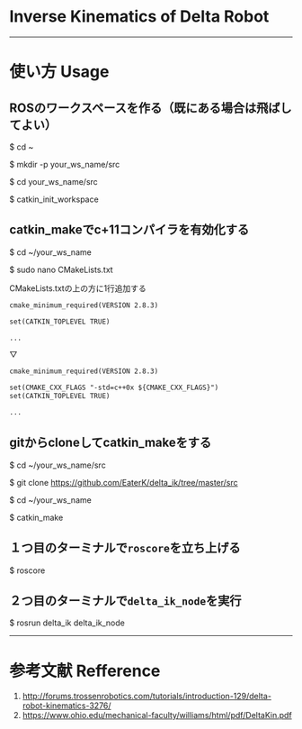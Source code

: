 # Inverse Kinematics of Delta Robot
***
# 使い方 Usage
## ROSのワークスペースを作る（既にある場合は飛ばしてよい）
$ cd ~

$ mkdir -p your_ws_name/src 

$ cd your_ws_name/src 

$ catkin_init_workspace 

## catkin_makeでc+11コンパイラを有効化する
$ cd ~/your_ws_name 

$ sudo nano CMakeLists.txt 

CMakeLists.txtの上の方に1行追加する
```CMakeLists.txt
cmake_minimum_required(VERSION 2.8.3)

set(CATKIN_TOPLEVEL TRUE)

...
```
▽
```CMakeLists.txt
cmake_minimum_required(VERSION 2.8.3)

set(CMAKE_CXX_FLAGS "-std=c++0x ${CMAKE_CXX_FLAGS}")
set(CATKIN_TOPLEVEL TRUE)

...
```


## gitからcloneしてcatkin_makeをする
$ cd ~/your_ws_name/src 

$ git clone https://github.com/EaterK/delta_ik/tree/master/src 

$ cd ~/your_ws_name 

$ catkin_make 

## １つ目のターミナルで`roscore`を立ち上げる
$ roscore 

## ２つ目のターミナルで`delta_ik_node`を実行
$ rosrun delta_ik delta_ik_node

***
# 参考文献 Refference
1. http://forums.trossenrobotics.com/tutorials/introduction-129/delta-robot-kinematics-3276/
2. https://www.ohio.edu/mechanical-faculty/williams/html/pdf/DeltaKin.pdf
